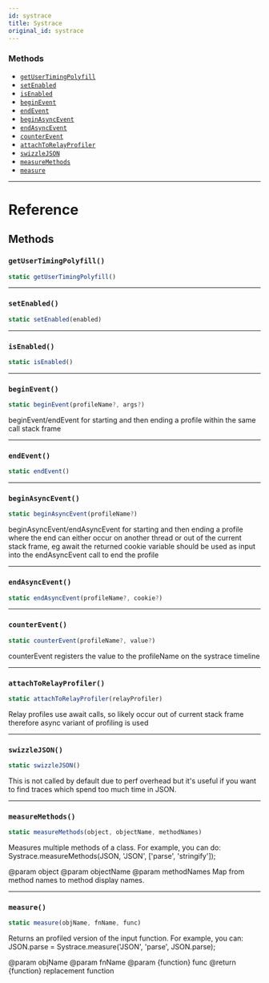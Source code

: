 ```yaml
---
id: systrace
title: Systrace
original_id: systrace
---
```


### Methods

- [`getUserTimingPolyfill`](systrace.md#getusertimingpolyfill)
- [`setEnabled`](systrace.md#setenabled)
- [`isEnabled`](systrace.md#isenabled)
- [`beginEvent`](systrace.md#beginevent)
- [`endEvent`](systrace.md#endevent)
- [`beginAsyncEvent`](systrace.md#beginasyncevent)
- [`endAsyncEvent`](systrace.md#endasyncevent)
- [`counterEvent`](systrace.md#counterevent)
- [`attachToRelayProfiler`](systrace.md#attachtorelayprofiler)
- [`swizzleJSON`](systrace.md#swizzlejson)
- [`measureMethods`](systrace.md#measuremethods)
- [`measure`](systrace.md#measure)

---

# Reference

## Methods

### `getUserTimingPolyfill()`

```jsx
static getUserTimingPolyfill()
```

---

### `setEnabled()`

```jsx
static setEnabled(enabled)
```

---

### `isEnabled()`

```jsx
static isEnabled()
```

---

### `beginEvent()`

```jsx
static beginEvent(profileName?, args?)
```

beginEvent/endEvent for starting and then ending a profile within the same call stack frame

---

### `endEvent()`

```jsx
static endEvent()
```

---

### `beginAsyncEvent()`

```jsx
static beginAsyncEvent(profileName?)
```

beginAsyncEvent/endAsyncEvent for starting and then ending a profile where the end can either occur on another thread or out of the current stack frame, eg await the returned cookie variable should be used as input into the endAsyncEvent call to end the profile

---

### `endAsyncEvent()`

```jsx
static endAsyncEvent(profileName?, cookie?)
```

---

### `counterEvent()`

```jsx
static counterEvent(profileName?, value?)
```

counterEvent registers the value to the profileName on the systrace timeline

---

### `attachToRelayProfiler()`

```jsx
static attachToRelayProfiler(relayProfiler)
```

Relay profiles use await calls, so likely occur out of current stack frame therefore async variant of profiling is used

---

### `swizzleJSON()`

```jsx
static swizzleJSON()
```

This is not called by default due to perf overhead but it's useful if you want to find traces which spend too much time in JSON.

---

### `measureMethods()`

```jsx
static measureMethods(object, objectName, methodNames)
```

Measures multiple methods of a class. For example, you can do: Systrace.measureMethods(JSON, 'JSON', ['parse', 'stringify']);

@param object @param objectName @param methodNames Map from method names to method display names.

---

### `measure()`

```jsx
static measure(objName, fnName, func)
```

Returns an profiled version of the input function. For example, you can: JSON.parse = Systrace.measure('JSON', 'parse', JSON.parse);

@param objName @param fnName @param {function} func @return {function} replacement function
